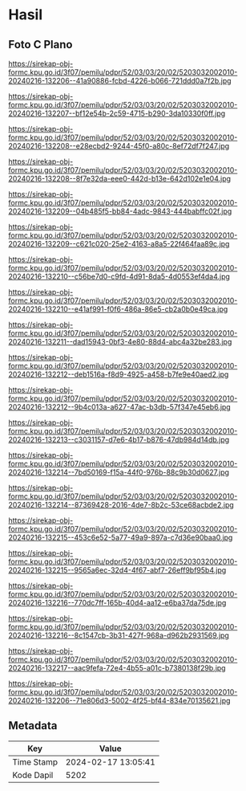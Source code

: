 # Hasil

## Foto C Plano

https://sirekap-obj-formc.kpu.go.id/3f07/pemilu/pdpr/52/03/03/20/02/5203032002010-20240216-132206--41a90886-fcbd-4226-b066-721ddd0a7f2b.jpg

https://sirekap-obj-formc.kpu.go.id/3f07/pemilu/pdpr/52/03/03/20/02/5203032002010-20240216-132207--bf12e54b-2c59-4715-b290-3da10330f0ff.jpg

https://sirekap-obj-formc.kpu.go.id/3f07/pemilu/pdpr/52/03/03/20/02/5203032002010-20240216-132208--e28ecbd2-9244-45f0-a80c-8ef72df7f247.jpg

https://sirekap-obj-formc.kpu.go.id/3f07/pemilu/pdpr/52/03/03/20/02/5203032002010-20240216-132208--8f7e32da-eee0-442d-b13e-642d102e1e04.jpg

https://sirekap-obj-formc.kpu.go.id/3f07/pemilu/pdpr/52/03/03/20/02/5203032002010-20240216-132209--04b485f5-bb84-4adc-9843-444babffc02f.jpg

https://sirekap-obj-formc.kpu.go.id/3f07/pemilu/pdpr/52/03/03/20/02/5203032002010-20240216-132209--c621c020-25e2-4163-a8a5-22f464faa89c.jpg

https://sirekap-obj-formc.kpu.go.id/3f07/pemilu/pdpr/52/03/03/20/02/5203032002010-20240216-132210--c56be7d0-c9fd-4d91-8da5-4d0553ef4da4.jpg

https://sirekap-obj-formc.kpu.go.id/3f07/pemilu/pdpr/52/03/03/20/02/5203032002010-20240216-132210--e41af991-f0f6-486a-86e5-cb2a0b0e49ca.jpg

https://sirekap-obj-formc.kpu.go.id/3f07/pemilu/pdpr/52/03/03/20/02/5203032002010-20240216-132211--dad15943-0bf3-4e80-88d4-abc4a32be283.jpg

https://sirekap-obj-formc.kpu.go.id/3f07/pemilu/pdpr/52/03/03/20/02/5203032002010-20240216-132212--deb1516a-f8d9-4925-a458-b7fe9e40aed2.jpg

https://sirekap-obj-formc.kpu.go.id/3f07/pemilu/pdpr/52/03/03/20/02/5203032002010-20240216-132212--9b4c013a-a627-47ac-b3db-57f347e45eb6.jpg

https://sirekap-obj-formc.kpu.go.id/3f07/pemilu/pdpr/52/03/03/20/02/5203032002010-20240216-132213--c3031157-d7e6-4b17-b876-47db984d14db.jpg

https://sirekap-obj-formc.kpu.go.id/3f07/pemilu/pdpr/52/03/03/20/02/5203032002010-20240216-132214--7bd50169-f15a-44f0-976b-88c9b30d0627.jpg

https://sirekap-obj-formc.kpu.go.id/3f07/pemilu/pdpr/52/03/03/20/02/5203032002010-20240216-132214--87369428-2016-4de7-8b2c-53ce68acbde2.jpg

https://sirekap-obj-formc.kpu.go.id/3f07/pemilu/pdpr/52/03/03/20/02/5203032002010-20240216-132215--453c6e52-5a77-49a9-897a-c7d36e90baa0.jpg

https://sirekap-obj-formc.kpu.go.id/3f07/pemilu/pdpr/52/03/03/20/02/5203032002010-20240216-132215--9565a6ec-32d4-4f67-abf7-26eff9bf95b4.jpg

https://sirekap-obj-formc.kpu.go.id/3f07/pemilu/pdpr/52/03/03/20/02/5203032002010-20240216-132216--770dc7ff-165b-40d4-aa12-e6ba37da75de.jpg

https://sirekap-obj-formc.kpu.go.id/3f07/pemilu/pdpr/52/03/03/20/02/5203032002010-20240216-132216--8c1547cb-3b31-427f-968a-d962b2931569.jpg

https://sirekap-obj-formc.kpu.go.id/3f07/pemilu/pdpr/52/03/03/20/02/5203032002010-20240216-132217--aac9fefa-72e4-4b55-a01c-b7380138f29b.jpg

https://sirekap-obj-formc.kpu.go.id/3f07/pemilu/pdpr/52/03/03/20/02/5203032002010-20240216-132206--71e806d3-5002-4f25-bf44-834e70135621.jpg


## Metadata

| Key        | Value               |
| ---------- | ------------------- |
| Time Stamp | 2024-02-17 13:05:41 |
| Kode Dapil | 5202                |



